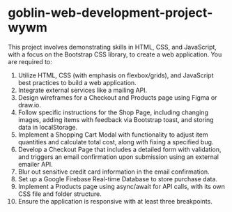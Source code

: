 # goblin-web-development-project-wywm
This project involves demonstrating skills in HTML, CSS, and JavaScript, with a focus on the Bootstrap CSS library, to create a web application. You are required to:

1. Utilize HTML, CSS (with emphasis on flexbox/grids), and JavaScript best practices to build a web application.
2. Integrate external services like a mailing API.
3. Design wireframes for a Checkout and Products page using Figma or draw.io.
4. Follow specific instructions for the Shop Page, including changing images, adding items with feedback via Bootstrap toast, and storing data in localStorage.
5. Implement a Shopping Cart Modal with functionality to adjust item quantities and calculate total cost, along with fixing a specified bug.
6. Develop a Checkout Page that includes a detailed form with validation, and triggers an email confirmation upon submission using an external emailer API.
7. Blur out sensitive credit card information in the email confirmation.
8. Set up a Google Firebase Real-time Database to store purchase data.
9. Implement a Products page using async/await for API calls, with its own CSS file and folder structure.
10. Ensure the application is responsive with at least three breakpoints.
